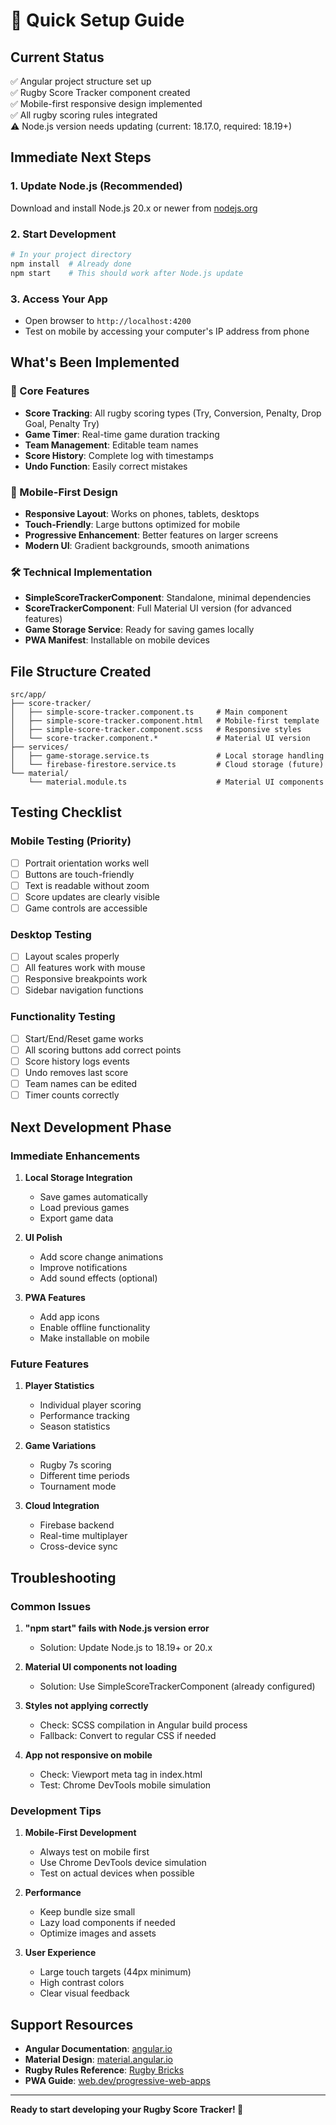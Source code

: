# 🚀 Quick Setup Guide

## Current Status

✅ Angular project structure set up  
✅ Rugby Score Tracker component created  
✅ Mobile-first responsive design implemented  
✅ All rugby scoring rules integrated  
⚠️ Node.js version needs updating (current: 18.17.0, required: 18.19+)

## Immediate Next Steps

### 1. Update Node.js (Recommended)

Download and install Node.js 20.x or newer from [nodejs.org](https://nodejs.org/)

### 2. Start Development

```bash
# In your project directory
npm install  # Already done
npm start    # This should work after Node.js update
```

### 3. Access Your App

- Open browser to `http://localhost:4200`
- Test on mobile by accessing your computer's IP address from phone

## What's Been Implemented

### 🏈 Core Features

- **Score Tracking**: All rugby scoring types (Try, Conversion, Penalty, Drop Goal, Penalty Try)
- **Game Timer**: Real-time game duration tracking
- **Team Management**: Editable team names
- **Score History**: Complete log with timestamps
- **Undo Function**: Easily correct mistakes

### 📱 Mobile-First Design

- **Responsive Layout**: Works on phones, tablets, desktops
- **Touch-Friendly**: Large buttons optimized for mobile
- **Progressive Enhancement**: Better features on larger screens
- **Modern UI**: Gradient backgrounds, smooth animations

### 🛠️ Technical Implementation

- **SimpleScoreTrackerComponent**: Standalone, minimal dependencies
- **ScoreTrackerComponent**: Full Material UI version (for advanced features)
- **Game Storage Service**: Ready for saving games locally
- **PWA Manifest**: Installable on mobile devices

## File Structure Created

```
src/app/
├── score-tracker/
│   ├── simple-score-tracker.component.ts     # Main component
│   ├── simple-score-tracker.component.html   # Mobile-first template  
│   ├── simple-score-tracker.component.scss   # Responsive styles
│   └── score-tracker.component.*             # Material UI version
├── services/
│   ├── game-storage.service.ts               # Local storage handling
│   └── firebase-firestore.service.ts         # Cloud storage (future)
└── material/
    └── material.module.ts                    # Material UI components
```

## Testing Checklist

### Mobile Testing (Priority)

- [ ] Portrait orientation works well
- [ ] Buttons are touch-friendly
- [ ] Text is readable without zoom
- [ ] Score updates are clearly visible
- [ ] Game controls are accessible

### Desktop Testing

- [ ] Layout scales properly
- [ ] All features work with mouse
- [ ] Responsive breakpoints work
- [ ] Sidebar navigation functions

### Functionality Testing

- [ ] Start/End/Reset game works
- [ ] All scoring buttons add correct points
- [ ] Score history logs events
- [ ] Undo removes last score
- [ ] Team names can be edited
- [ ] Timer counts correctly

## Next Development Phase

### Immediate Enhancements

1. **Local Storage Integration**
   - Save games automatically
   - Load previous games
   - Export game data

2. **UI Polish**
   - Add score change animations
   - Improve notifications
   - Add sound effects (optional)

3. **PWA Features**
   - Add app icons
   - Enable offline functionality  
   - Make installable on mobile

### Future Features

1. **Player Statistics**
   - Individual player scoring
   - Performance tracking
   - Season statistics

2. **Game Variations**
   - Rugby 7s scoring
   - Different time periods
   - Tournament mode

3. **Cloud Integration**
   - Firebase backend
   - Real-time multiplayer
   - Cross-device sync

## Troubleshooting

### Common Issues

1. **"npm start" fails with Node.js version error**
   - Solution: Update Node.js to 18.19+ or 20.x

2. **Material UI components not loading**
   - Solution: Use SimpleScoreTrackerComponent (already configured)

3. **Styles not applying correctly**
   - Check: SCSS compilation in Angular build process
   - Fallback: Convert to regular CSS if needed

4. **App not responsive on mobile**
   - Check: Viewport meta tag in index.html
   - Test: Chrome DevTools mobile simulation

### Development Tips

1. **Mobile-First Development**
   - Always test on mobile first
   - Use Chrome DevTools device simulation
   - Test on actual devices when possible

2. **Performance**
   - Keep bundle size small
   - Lazy load components if needed
   - Optimize images and assets

3. **User Experience**
   - Large touch targets (44px minimum)
   - High contrast colors
   - Clear visual feedback

## Support Resources

- **Angular Documentation**: [angular.io](https://angular.io)
- **Material Design**: [material.angular.io](https://material.angular.io)
- **Rugby Rules Reference**: [Rugby Bricks](https://rugbybricks.com)
- **PWA Guide**: [web.dev/progressive-web-apps](https://web.dev/progressive-web-apps/)

---

**Ready to start developing your Rugby Score Tracker! 🏈**
